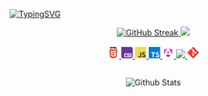 [![TypingSVG](https://readme-typing-svg.herokuapp.com?font=Fira+Code&duration=3000&pause=1000&width=480&lines=Hi!+I'm+Pedro+de+Almeida+Marchini+%F0%9F%91%8B;I'm+a+Junir+FullStack+Developer+%F0%9F%92%80%F0%9F%A6%86;I'm+working+with+Angular+and+Dotnet+%F0%9F%8D%B7%F0%9F%97%BF;%F0%9F%A7%AA+I'm+a+Computer+Science+Student+%F0%9F%92%A4)](https://git.io/typing-svg)

<div align="center">
    <a href="https://github-readme-streak-stats.herokuapp.com?user=pedro-marchini&theme=tokyonight">
        <img width=390 src="https://github-readme-streak-stats.herokuapp.com?user=pedro-marchini&theme=tokyonight&border_color=61dafb&hide_border=true" alt="GitHub Streak"/>
    </a>
    <img width=370 src="https://github-readme-stats.vercel.app/api?username=pedro-marchini&show_icons=true&theme=tokyonight&border_color=61dafb&hide_border=true"/>
</div>
<br>
<div align="center" style="display: inline_block">
    <a href="https://github.com/search?&q=user%3Apedro-marchini+language%3Ahtml">
        <code><img height="20" src="https://raw.githubusercontent.com/github/explore/80688e429a7d4ef2fca1e82350fe8e3517d3494d/topics/html/html.png"></code>
    </a>
    <a href="https://github.com/search?&q=user%3Apedro-marchini+language%3Acss">
        <code><img height="20" src="https://raw.githubusercontent.com/github/explore/80688e429a7d4ef2fca1e82350fe8e3517d3494d/topics/css/css.png"></code>
    </a>
    <a href="https://github.com/search?&q=user%3Apedro-marchini+language%3Ajavascript">
        <code><img height="20" src="https://raw.githubusercontent.com/github/explore/80688e429a7d4ef2fca1e82350fe8e3517d3494d/topics/javascript/javascript.png"></code>
    </a>
    <a href="https://github.com/search?&q=user%3Apedro-marchini+language%3Atypescript">
        <code><img height="20" src="https://raw.githubusercontent.com/github/explore/5c058a388828bb5fde0bcafd4bc867b5bb3f26f3/topics/typescript/typescript.png"></code>
    </a>
    <a href="https://github.com/search?&q=user%3Apedro-marchini+language%3Atypescript">
        <code><img height="20" src="https://raw.githubusercontent.com/github/explore/5c058a388828bb5fde0bcafd4bc867b5bb3f26f3/topics/angular/angular.png"></code>
    </a>
    <a href="https://github.com/search?&q=user%3Apedro-marchini+language%3Acsharp">
        <code><img height="20" src="https://seeklogo.com/images/C/c-logo-A44DB3D53C-seeklogo.com.png"></code>
    </a>
    <a href="https://github.com/pedro-marchini">
        <code><img height="20" src="https://raw.githubusercontent.com/github/explore/80688e429a7d4ef2fca1e82350fe8e3517d3494d/topics/git/git.png"></code>
    </a>
</div>
<br/>
<p align="center">
    <img src="https://raw.githubusercontent.com/mayhemantt/mayhemantt/Update/svg/Bottom.svg" alt="Github Stats" />
</p>
